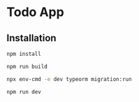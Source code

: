 # Todo App

## Installation

```bash
npm install

npm run build

npx env-cmd -e dev typeorm migration:run

npm run dev
```
